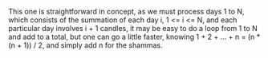 This one is straightforward in concept, as we must process days 1 to N, which consists of the summation of each day i, 
1 <= i <= N, and each particular day involves i + 1 candles, it may be easy to do a loop from 1 to N and add to a total,
but one can go a little faster, knowing 1 + 2 + ... + n = (n * (n + 1)) / 2, and simply add n for the shammas.